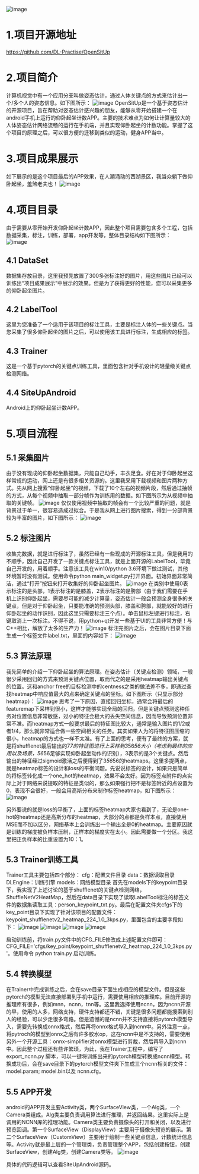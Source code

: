 ![image](https://github.com/DL-Practise/OpenSitUp/blob/main/logo.jpg)

# 1.项目开源地址
https://github.com/DL-Practise/OpenSitUp

# 2.项目简介
计算机视觉中有一个应用分支叫做姿态估计，通过人体关键点的方式来估计出一个/多个人的姿态信息。如下图所示：
![image](https://github.com/DL-Practise/OpenSitUp/blob/main/pose_est.jpg)
OpenSitUp是一个基于姿态估计的开源项目，旨在帮助对姿态估计感兴趣的朋友，能够从零开始搭建一个在android手机上运行的仰卧起坐计数APP。主要的技术难点为如何让计算量较大的人体姿态估计网络流畅的运行在手机端，并且实现仰卧起坐的计数功能。掌握了这个项目的原理之后，可以很方便的迁移到类似的运动，健身APP当中。

# 3.项目成果展示
如下展示的是这个项目最后的APP效果，在人潮涌动的西湖景区，我当众躺下做仰卧起坐，羞煞老夫也！
![image](https://github.com/DL-Practise/OpenSitUp/blob/main/result.gif)

# 4.项目目录
由于需要从零开始开发仰卧起坐计数APP，因此整个项目需要包含多个工程，包括数据采集，标注，训练，部署，app开发等，整体目录结构如下图所示：
![image](https://github.com/DL-Practise/OpenSitUp/blob/main/pro.png)

## 4.1 DataSet
数据集存放目录，这里我预先放置了300多张标注好的图片，用这些图片已经可以训练出“项目成果展示”中展示的效果。但是为了获得更好的性能，您可以采集更多的仰卧起坐图片。

## 4.2 LabelTool
这里为您准备了一个适用于该项目的标注工具，主要是标注人体的一些关键点。当您采集了很多仰卧起坐的图片之后，可以使用该工具进行标注，生成相应的标签。

## 4.3 Trainer
这是一个基于pytorch的关键点训练工具，里面包含针对手机设计的轻量级关键点检测网络。

## 4.4 SiteUpAndroid
Android上的仰卧起坐计数APP。


# 5.项目流程
## 5.1 采集图片
由于没有现成的仰卧起坐数据集，只能自己动手，丰衣足食。好在对于仰卧起坐这样常规的运动，网上还是有很多相关资源的。这里我采用下载视频和图片两种方式。先从网上搜索“仰卧起坐”的视频，下载了10个左右的视频片段，然后通过抽帧的方式，从每个视频中抽取一部分帧作为训练用的数据。如下图所示为从视频中抽取的关键帧。
![image](https://github.com/DL-Practise/OpenSitUp/blob/main/imgs_from_video.jpg)
仅仅使用视频中抽取的帧会有一个比较严重的问题，就是背景过于单一，很容易造成过拟合。于是我从网上进行图片搜索，得到一分部背景较为丰富的图片，如下图所示：
![image](https://github.com/DL-Practise/OpenSitUp/blob/main/imgs_from_net.jpg)

## 5.2 标注图片
收集完数据，就是进行标注了，虽然已经有一些现成的开源标注工具，但是我用的不顺手，因此自己开发了一款关键点标注工具，就是上面开源的LabelTool，毕竟自己开发的，用着顺手。注意该工具在win10/python 3.6环境下做过测试，其他环境暂时没有测试。使用命令python main_widget.py打开界面。初始界面非常简洁，通过“打开”按钮来打开收集好的仰卧起坐图片。
![image](https://github.com/DL-Practise/OpenSitUp/blob/main/label_tool_init.jpg)
在类别中使用0表示标注的是头部，1表示标注的是膝盖，2表示标注的是胯部（由于我们需要在手机上识别仰卧起坐，需要尽可能的减少计算量，姿态估计一般会预测全身很多的关键点，但是对于仰卧起坐，只要能准确的预测头部，膝盖和胯部，就能较好的进行仰卧起坐的动作识别，因此这里只需要标注三个点）。单击鼠标左键进行标注，右键取消上一次标注。不得不说，用python+qt开发一些基于UI的工具非常方便！与C++相比，解放了太多的生产力！
![image](https://github.com/DL-Practise/OpenSitUp/blob/main/label_tool_do.jpg)
标注完图片之后，会在图片目录下面生成一个标签文件label.txt，里面的内容如下：
![image](https://github.com/DL-Practise/OpenSitUp/blob/main/label_file.png)

## 5.3 算法原理

我先简单的介绍一下仰卧起坐的算法原理。在姿态估计（关键点检测）领域，一般很少采用回归的方式来预测关键点位置，取而代之的是采用heatmap输出关键点的位置。这和anchor free的目标检测中的centness之类的做法差不多，即通过查找heatmap中响应值最大的点来确定关键点的坐标。如下图所示（只显示部分heatmap）：
![image](https://github.com/DL-Practise/OpenSitUp/blob/main/heatmap1.jpg)
思考了一下原因，直接回归坐标，通常会将最后的featuremap下采样到很小，这样才能够实现全局的回归，但是关键点预测这种任务对位置信息非常敏感，过小的特征会极大的丢失空间信息，因而导致预测位置非常不准。而heatmap方式一般要求最后的特征图比较大，通常是输入图片的1/2或者1/4，那么就非常适合做一些空间相关的任务。其实如果人为的将特征图压缩的很小，heatmap的方式也一样不太准。有了上面的思考，便有了最终的方案，就是将shufflenet最后输出的7*7的特征图进行上采样到3*56*56大小（考虑到最终的应用以及场景，56*56足够实现仰卧起坐动作的识别），3表示的是3个关键点。然后输出的特征经过sigmoid激活之后便得到了3*56*56的heatmaps。这里多提两点，就是heatmap标签的设计和loss的平衡问题。先说说标签的设计，如果只是简单的将标签转化成一个one_hot的heatmap，效果不会太好。因为标签点附件的点实际上对于网络来说提取的特征是类似的，那么如果强行把不是标签附近的点设置为0，表现不会很好，一般会用高斯分布来制作标签heatmap，如下图所示：
![image](https://github.com/DL-Practise/OpenSitUp/blob/main/heatmap2.jpg)

另外要说的就是loss的平衡了，上面的标签heatmap大家也看到了，无论是one-hot的heatmap还是高斯分布的heatmap，大部分的点都是负样本点，直接使用MSE而不加以区分，网络基本上会训练出一个输出全是0的heatmap。主要原因就是训练的梯度被负样本压制，正样本的梯度实在太小。因此需要做一个分区。我这里把正负样本的比重设置为10：1。


## 5.3 Trainer训练工具

Trainer工具主要包括四个部分：
cfg：配置文件目录
data：数据读取目录
DLEngine：训练引擎
models：网络模型目录
首先在models下的keypoint目录下，我实现了上述讨论的基于shufflenet的关键点检测网络，ShuffleNetV2HeatMap，然后在data目录下实现了读取LabelTool标注的标签文件的数据集读取工具：person_keypoint_txt.py。最后在配置文件夹cfgs下的key_point目录下实现了针对该项目的配置文件：keypoint_shufflenetv2_heatmap_224_1.0_3kps.py，里面包含的主要字段如下：
![image](https://github.com/DL-Practise/OpenSitUp/blob/main/cfg_model.png)
![image](https://github.com/DL-Practise/OpenSitUp/blob/main/cfg_opt.png)
![image](https://github.com/DL-Practise/OpenSitUp/blob/main/cfg_data.png)
![image](https://github.com/DL-Practise/OpenSitUp/blob/main/cfg_train.png)

启动训练前，将train.py文件中的CFG_FILE修改成上述配置文件即可：
CFG_FILE='cfgs/key_point/keypoint_shufflenetv2_heatmap_224_1.0_3kps.py'。使用命令 python train.py 启动训练。



## 5.4 转换模型

在Trainer中完成训练之后，会在save目录下面生成相应的模型文件。但是这些pytorch的模型无法直接部署到手机中运行，需要使用相应的推理库。目前开源的推理库有很多，例如mnn，ncnn，tnn等。这里我选择使用ncnn，因为ncnn开源的早，使用的人多，网络支持，硬件支持都还不错，关键是很多问题都能搜索到别人的经验，可以少走很多弯路。但是遗憾的是ncnn并不支持直接将pytorch模型导入，需要先转换成onnx格式，然后再将onnx格式导入到ncnn中。另外注意一点，将pytroch的模型到onnx之后有许多胶水op，这在ncnn中是不支持的，需要使用另外一个开源工具：onnx-simplifier对onnx模型进行剪裁，然后再导入到ncnn中。因此整个过程还有些许繁琐，为此，我在Trainer工程中，编写了export_ncnn.py 脚本，可以一键将训练出来的pytorch模型转换成ncnn模型。转换成功后，会在save目录下的pytorch模型文件夹下生成三个ncnn相关的文件：model.param; model.bin以及  ncnn.cfg。


## 5.5 APP开发

android的APP开发主要Activity类，两个SurfaceView类，一个Alg类，一个Camera类组成。Alg类主要负责调用算法进行推理，并返回结果。这里实际上是调用的NCNN库的推理功能。Camera类主要负责摄像头的打开和关闭，以及进行预览回调。第一个SurfaceView（DisplayView）主要用于摄像头预览的展示。第二个SurfaceView（CustomView）主要用于绘制一些关键点信息，计数统计信息等。Activity就是最上层的一个管理类，负责管理整个APP，包括创建按钮，创建SurfaceView，创建Alg类，创建Camera类等。
![image](https://github.com/DL-Practise/OpenSitUp/blob/main/app.png)

具体的代码逻辑可以查看SiteUpAndroid源码。
